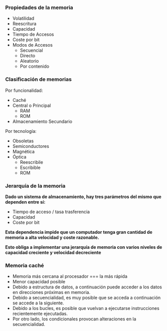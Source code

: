 ### Propiedades de la memoria
* Volatilidad
* Reescritura
* Capacidad
* Tiempo de Accesos
* Coste por bit 
* Modos de Accesos
	* Secuencial
	* Directo
	* Aleatorio 
	* Por contenido

### Clasificación de memorias

Por funcionalidad:
* Caché
* Central o Principal
	* RAM 
	* ROM
* Almacenamiento Secundario

Por tecnología: 
* Obsoletas
* Semiconductores
* Magnética
* Óptica
    * Reescribile
    * Escribible
    * ROM

### Jerarquía de la memoria
**Dado un sistema de almacenamiento, hay tres parámetros del mismo que dependen entre sí:**
* Tiempo de acceso / tasa trasferencia
* Capacidad 
* Coste por bit

**Esta dependencia impide que un computador tenga gran cantidad de memoria a alta velocidad y coste razonable.** 

**Esto obliga a implementar una jerarquía de memoria con varios niveles de capacidad creciente y velocidad decreciente**

### Memoria caché
* Memoria más cercana al procesador === la más rápida
* Menor capacidad posible
* Debido a estructura de datos, a continuación puede acceder a los datos en direcciones próximas en memoria. 
* Debido a secuencialidad, es muy posible que se acceda a continuación se accede a la siguiente. 
* Debido a los bucles, es posible que vuelvan a ejecutarse instrucciones recientemente ejecutadas. 
* Por otro lado, los condicionales provocan alteraciones en la secuencialidad. 

